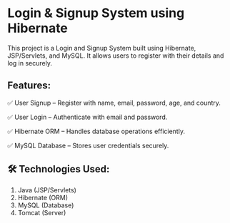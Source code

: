 # Login & Signup System using Hibernate
This project is a Login and Signup System built using Hibernate, JSP/Servlets, and MySQL. It allows users to register with their details and log in securely.

## Features:
✅ User Signup – Register with name, email, password, age, and country.

✅ User Login – Authenticate with email and password.

✅ Hibernate ORM – Handles database operations efficiently.

✅ MySQL Database – Stores user credentials securely.

## 🛠 Technologies Used:
1. Java (JSP/Servlets)
2. Hibernate (ORM)
3. MySQL (Database)
4. Tomcat (Server)
